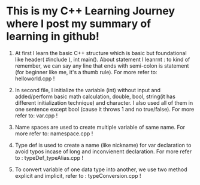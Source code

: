 # This is my C++ Learning Journey where I post my summary of learning in github!

1) At first I learn the basic C++ structure which is basic but foundational like header( #include<iostream> ), int main(). About statement I leanrnt : to kind of remember, we can say any line that ends with semi-colon is statement (for beginner like me, it's a thumb rule). For more refer to: helloworld.cpp !

2) In second file, I initialize the variable (int) without input and added/perform basic math calculation, double, bool, string(it has different initialization technique) and character. I also used all of them in one sentence except bool (cause it throws 1 and no true/false). For more refer to: var.cpp !

3) Name spaces are used to create multiple variable of same name. For more refer to: namespace.cpp !

4) Type def is used to create a name (like nickname) for var declaration to avoid typos incase of long and inconvienent declaration. For more refer to : typeDef_typeAlias.cpp !

5) To convert variable of one data type into another, we use two method explicit and implicit, refer to : typeConversion.cpp !